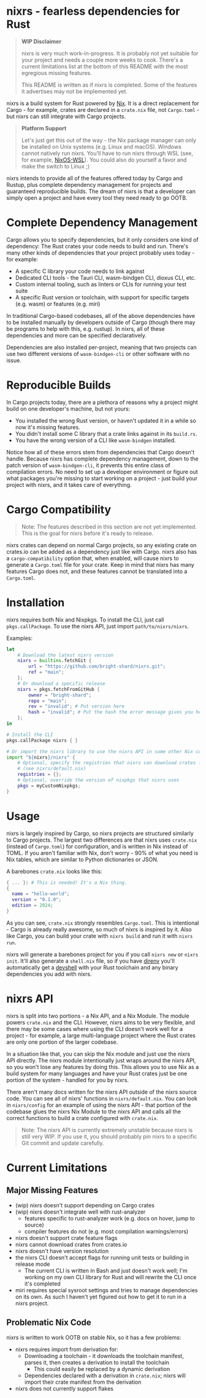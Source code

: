 # nixrs - fearless dependencies for Rust

> **WIP Disclaimer**
>
> nixrs is very much work-in-progress. It is probably not yet suitable for your project and needs a couple more weeks to cook. There's a current limitations list at the bottom of this README with the most egregious missing features.
>
> This README is written as if nixrs is completed. Some of the features it advertises may not be implemented yet.

nixrs is a build system for Rust powered by [Nix](https://nixos.org). It is a direct replacement for Cargo - for example, crates are declared in a `crate.nix` file, not `Cargo.toml` - but nixrs can still integrate with Cargo projects.

> **Platform Support**
>
> Let's just get this out of the way - the Nix package manager can only be installed on Unix systems (e.g. Linux and macOS). Windows cannot natively run nixrs. You'll have to run nixrs through WSL (see, for example, [NixOS-WSL](https://github.com/nix-community/NixOS-WSL)). You could also do yourself a favor and make the switch to Linux ;)

nixrs intends to provide all of the features offered today by Cargo and Rustup, plus complete dependency management for projects and guaranteed reproducible builds. The dream of nixrs is that a developer can simply open a project and have every tool they need ready to go OOTB.



# Complete Dependency Management

Cargo allows you to specify dependencies, but it only considers one kind of dependency: The Rust crates your code needs to build and run. There's many other kinds of dependencies that your project probably uses today - for example:

- A specific C library your code needs to link against
- Dedicated CLI tools - the Tauri CLI, wasm-bindgen CLI, dioxus CLI, etc.
- Custom internal tooling, such as linters or CLIs for running your test suite
- A specific Rust version or toolchain, with support for specific targets (e.g. wasm) or features (e.g. miri)

In traditional Cargo-based codebases, all of the above dependencies have to be installed manually by developers outside of Cargo (though there may be programs to help with this, e.g. rustup). In nixrs, all of these dependencies and more can be specified declaratively.

Dependencies are also installed per-project, meaning that two projects can use two different versions of `wasm-bindgen-cli` or other software with no issue.



# Reproducible Builds

In Cargo projects today, there are a plethora of reasons why a project might build on one developer's machine, but not yours:

- You installed the wrong Rust version, or haven't updated it in a while so now it's missing features.
- You didn't install some C library that a crate links against in its `build.rs`.
- You have the wrong version of a CLI like `wasm-bindgen` installed.

Notice how all of these errors stem from dependencies that Cargo doesn't handle. Because nixrs has complete dependency management, down to the patch version of `wasm-bindgen-cli`, it prevents this entire class of compilation errors. No need to set up a developer environment or figure out what packages you're missing to start working on a project - just build your project with nixrs, and it takes care of everything.



# Cargo Compatibility

> Note: The features described in this section are not yet implemented. This is the goal for nixrs before it's ready to release.

nixrs crates can depend on normal Cargo projects, so any existing crate on crates.io can be added as a dependency just like with Cargo. nixrs also has a `cargo-compatibility` option that, when enabled, will cause nixrs to generate a `Cargo.toml` file for your crate. Keep in mind that nixrs has many features Cargo does not, and these features cannot be translated into a `Cargo.toml`.



# Installation

nixrs requires both Nix and Nixpkgs. To install the CLI, just call `pkgs.callPackage`. To use the nixrs API, just import `path/to/nixrs/nixrs`.

Examples:
```nix
let
	# Download the latest nixrs version
	nixrs = builtins.fetchGit {
		url = "https://github.com/bright-shard/nixrs.git";
		ref = "main";
	};
	# Or download a specific release
	nixrs = pkgs.fetchFromGitHub {
		owner = "bright-shard";
		repo = "main";
		rev = "invalid"; # Put version here
		hash = "invalid"; # Put the hash the error message gives you here
	};
in

# Install the CLI
pkgs.callPackage nixrs { }

# Or import the nixrs library to use the nixrs API in some other Nix code
import "${nixrs}/nixrs" {
	# Optional, specify the registries that nixrs can download crates from
	# (see nixrs/default.nix)
	registries = {};
	# Optional, override the version of nixpkgs that nixrs uses
	pkgs = myCustomNixpkgs;
}
```



# Usage

nixrs is largely inspired by Cargo, so nixrs projects are structured similarly to Cargo projects. The largest two differences are that nixrs uses `crate.nix` (instead of `Cargo.toml`) for configuration, and is written in Nix instead of TOML. If you aren't familiar with Nix, don't worry - 90% of what you need is Nix tables, which are similar to Python dictionaries or JSON.

A barebones `crate.nix` looks like this:

```nix
{ ... }: # This is needed! It's a Nix thing.
{
  name = "hello-world";
  version = "0.1.0";
  edition = 2024;
}
```

As you can see, `crate.nix` strongly resembles `Cargo.toml`. This is intentional - Cargo is already really awesome, so much of nixrs is inspired by it. Also like Cargo, you can build your crate with `nixrs build` and run it with `nixrs run`.

nixrs will generate a barebones project for you if you call `nixrs new` or `nixrs init`. It'll also generate a `shell.nix` file, so if you have [direnv](https://direnv.net/) you'll automatically get a [devshell](https://nix.dev/tutorials/first-steps/declarative-shell.html) with your Rust toolchain and any binary dependencies you add with nixrs.



# nixrs API

nixrs is split into two portions - a Nix API, and a Nix Module. The module powers `crate.nix` and the CLI. However, nixrs aims to be very flexible, and there may be some cases where using the CLI doesn't work well for a project - for example, a large multi-language project where the Rust crates are only one portion of the larger codebase.

In a situation like that, you can skip the Nix module and just use the nixrs API directly. The nixrs module intentionally just wraps around the nixrs API, so you won't lose any features by doing this. This allows you to use Nix as a build system for many languages and have your Rust crates just be one portion of the system - handled for you by nixrs.

There aren't many docs written for the nixrs API outside of the nixrs source code. You can see all of nixrs' functions in `nixrs/default.nix`. You can look in `nixrs/config` for an example of using the nixrs API - that portion of the codebase glues the nixrs Nix Module to the nixrs API and calls all the correct functions to build a crate configured with `crate.nix`.

> Note: The nixrs API is currently extremely unstable because nixrs is still very WIP. If you use it, you should probably pin nixrs to a specific Git commit and update carefully.



# Current Limitations

## Major Missing Features

- (wip) nixrs doesn't support depending on Cargo crates
- (wip) nixrs doesn't integrate well with rust-analyzer
	- features specific to rust-analyzer work (e.g. docs on hover, jump to source)
	- compiler features do not (e.g. most compilation warnings/errors)
- nixrs doesn't support crate feature flags
- nixrs cannot download crates from crates.io
- nixrs doesn't have version resolution
- the nixrs CLI doesn't accept flags for running unit tests or building in release mode
	- The current CLI is written in Bash and just doesn't work well; I'm working on my own CLI library for Rust and will rewrite the CLI once it's completed
- miri requires special sysroot settings and tries to manage dependencies on its own. As such I haven't yet figured out how to get it to run in a nixrs project.

## Problematic Nix Code

nixrs is written to work OOTB on stable Nix, so it has a few problems:

- nixrs requires import from derivation for:
	- Downloading a toolchain - it downloads the toolchain manifest, parses it, then creates a derivation to install the toolchain
		- This could easily be replaced by a dynamic derivation
	- Dependencies declared with a derivation in `crate.nix`; nixrs will import their crate manifest from the derivation
- nixrs does not currently support flakes

